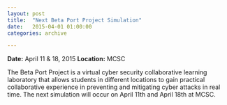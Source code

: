 ```yaml
---
layout: post
title:  "Next Beta Port Project Simulation"
date:   2015-04-01 01:00:00
categories: archive

---
```


<strong>Date:</strong> April 11 & 18, 2015
<strong>Location:</strong> MCSC

<p>The Beta Port Project is a virtual cyber security collaborative learning laboratory that allows students in different locations to gain practical collaborative experience in preventing and mitigating cyber attacks in real time. The next simulation will occur on April 11th and April 18th at MCSC.</p>
